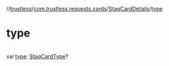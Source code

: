 //[trustless](../../../index.md)/[com.trustless.requests.cards](../index.md)/[StaqCardDetails](index.md)/[type](type.md)

# type

\
val [type](type.md): [StaqCardType](../-staq-card-type/index.md)?
